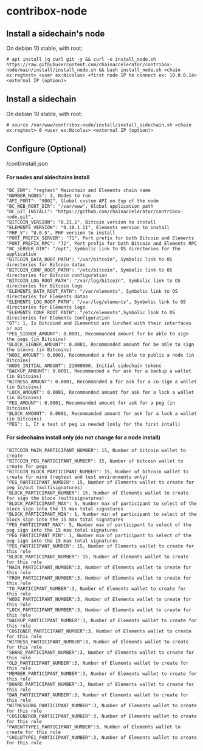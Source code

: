 # contribox-node

## Install a sidechain's node

On debian 10 stable, with root:

    # apt install jq curl git -y && curl -o install_node.sh https://raw.githubusercontent.com/chainaccelerator/contribox-node/main/install/install_node.sh && bash install_node.sh <chain ex:regtest> <user ex:Nicolas> <first node IP to connect ex: 10.0.0.14> <external IP (option)> 

## Install a sidechain

On debian 10 stable, with root:

    # source /var/www/contribox-node/install/install_sidechain.sh <chain ex:regtest> 0 <user ex:Nicolas> <external IP (option)>

## Configure (Optional)

<env ex:regtest>/conf/install.json

#### For nodes and sidechains install

    "BC_ENV": "regtest" Mainchain and Elements chain name
    "NUMBER_NODES": 3, Nodes to run
    "API_PORT": "9002", Global custom API on top of the node
    "BC_WEB_ROOT_DIR": "/var/www", Global application path
    "BC_GIT_INSTALL": "https://github.com/chainaccelerator/contribox-node.git",
    "BITCOIN_VERSION": "0.21.1", Bitcoin version to install
    "ELEMENTS_VERSION": "0.18.1.11", Elements version to install
    "PHP_V": "8.0.5", PHP version to install
    "PORT_PREFIX_SERVER": "71", Port prefix for both Bitcoin and Elements
    "PORT_PREFIX_RPC": "72", Port prefix for both Bitcoin and Elements RPC
    "BC_SERVER_DIR": "/opt", Symbolic link to OS directories for the application
    "BITCOIN_DATA_ROOT_PATH": "/var/bitcoin", Symbolic link to OS directories for Bitcoin datas
    "BITCOIN_CONF_ROOT_PATH": "/etc/bitcoin", Symbolic link to OS directories for Bitcoin configuration
    "BITCOIN_LOG_ROOT_PATH": "/var/log/bitcoin", Symbolic link to OS directories for Bitcoin logs
    "ELEMENTS_DATA_ROOT_PATH": "/var/elements", Symbolic link to OS directories for Elements datas
    "ELEMENTS_LOG_ROOT_PATH": "/var/log/elements", Symbolic link to OS directories for Elements logs
    "ELEMENTS_CONF_ROOT_PATH": "/etc/elements",Symbolic link to OS directories for Elements Configuration
    "QT": 1, Is Bitcoind and ELementsd are lunched with their interfaces or not
    "PEG_SIGNER_AMOUNT": 0.0001, Recommanded amount for be able to sign the pegs (in Bitcoins)
    "BLOCK_SIGNER_AMOUNT": 0.0001, Recommanded amount for be able to sign the blocks (in Bitcoins)
    "NODE_AMOUNT": 0.0001, Recommanded a for be able to publis a node (in Bitcoins)
    "NODE_INITIAL_AMOUNT": 21000000, Initial sidechain tokens
    "BACKUP_AMOUNT": 0.0001, Recommanded a for ask for a backup a wallet (in Bitcoins)
    "WITNESS_AMOUNT": 0.0001, Recommanded a for ask for a co-sign a wallet (in Bitcoins)
    "LOCK_AMOUNT": 0.0001, Recommanded amount for ask for a lock a wallet (in Bitcoins)
    "PEG_AMOUNT": 0.0001, Recommanded amount for ask for a peg (in Bitcoins)
    "BLOCK_AMOUNT": 0.0001, Recommanded amount for ask for a lock a wallet (in Bitcoins)
    "PEG": 1, If a test of peg is needed (only for the first intall)

#### For sidechains install only (do not change for a node install)

    "BITCOIN_MAIN_PARTICIPANT_NUMBER": 15, Number of bitcoin wallet to create
    "BITCOIN_PEG_PARTICIPANT_NUMBER": 15, Number of bitcoin wallet to create for pegs
    "BITCOIN_BLOCK_PARTICIPANT_NUMBER": 15, Number of bitcoin wallet to create for mine (regtest and test environments only)
    "PEG_PARTICIPANT_NUMBER": 15, Number of Elements wallet to create for peg in/out (multisignatures)
    "BLOCK_PARTICIPANT_NUMBER": 15, Number of Elements wallet to create for sign the blocs (multisignatures)
    "BLOCK_PARTICIPANT_MAX": 5, Number max of participant to select of the block sign into the 15 max total signatures
    "BLOCK_PARTICIPANT_MIN": 1, Number min of participant to select of the block sign into the 15 max total signatures
    "PEG_PARTICIPANT_MAX": 5, Number max of participant to select of the peg sign into the 15 max total signatures
    "PEG_PARTICIPANT_MIN": 1, Number min of participant to select of the peg sign into the 15 max total signatures
    "PEG_PARTICIPANT_NUMBER": 15, Number of Elements wallet to create for this role
    "BLOCK_PARTICIPANT_NUMBER": 15, Number of Elements wallet to create for this role
    "MAIN_PARTICIPANT_NUMBER":3, Number of Elements wallet to create for this role
    "FROM_PARTICIPANT_NUMBER":3, Number of Elements wallet to create for this role
    "TO_PARTICIPANT_NUMBER":3, Number of Elements wallet to create for this role
    "NODE_PARTICIPANT_NUMBER":3, Number of Elements wallet to create for this role
    "LOCK_PARTICIPANT_NUMBER":3, Number of Elements wallet to create for this role
    "BACKUP_PARTICIPANT_NUMBER":3, Number of Elements wallet to create for this role
    "COSIGNER_PARTICIPANT_NUMBER":3, Number of Elements wallet to create for this role
    "WITNESS_PARTICIPANT_NUMBER":3, Number of Elements wallet to create for this role
    "SHARE_PARTICIPANT_NUMBER":3, Number of Elements wallet to create for this role
    "OLD_PARTICIPANT_NUMBER":3, Number of Elements wallet to create for this role
    "MEMBER_PARTICIPANT_NUMBER":3, Number of Elements wallet to create for this role
    "BOARD_PARTICIPANT_NUMBER":3, Number of Elements wallet to create for this role
    "BAN_PARTICIPANT_NUMBER":3, Number of Elements wallet to create for this role
    "WITNESSORG_PARTICIPANT_NUMBER":3, Number of Elements wallet to create for this role
    "COSIGNEROR_PARTICIPANT_NUMBER":3, Number of Elements wallet to create for this role
    "PARENTTYPE1_PARTICIPANT_NUMBER":3, Number of Elements wallet to create for this role
    "CHILDTYPE1_PARTICIPANT_NUMBER":3, Number of Elements wallet to create for this role

 



